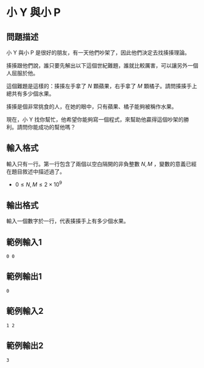 # 小 Y 與小 P

## 問題描述

小 Y 與小 P 是很好的朋友，有一天他們吵架了，因此他們決定去找揍揍理論。

揍揍跟他們說，誰只要先解出以下這個世紀難題，誰就比較厲害，可以讓另外一個人屈服於他。

這個難題是這樣的：揍揍左手拿了 $N$ 顆蘋果，右手拿了 $M$ 顆橘子。請問揍揍手上總共有多少個水果。

揍揍是個非常挑食的人，在她的眼中，只有蘋果、橘子能夠被稱作水果。

現在，小 Y 找你幫忙，他希望你能夠寫一個程式，來幫助他贏得這個吵架的勝利。請問你能成功的幫他嗎？

## 輸入格式

輸入只有一行。第一行包含了兩個以空白隔開的非負整數 $N, M$ ，變數的意義已經在題目敘述中描述過了。

* $0 \leq N, M \leq 2 \times 10^9$

## 輸出格式

輸入一個數字於一行，代表揍揍手上有多少個水果。

## 範例輸入1

```
0 0
```

## 範例輸出1

```
0
```

## 範例輸入2

```
1 2
```

## 範例輸出2

```
3
```
